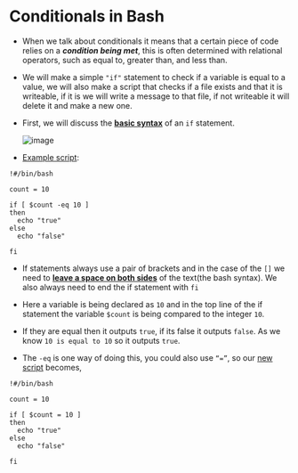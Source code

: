 # Conditionals in Bash

- When we talk about conditionals it means that a certain piece of code relies on a ***condition being met***, this is often determined with relational operators, such as equal to, greater than, and less than.

- We will make a simple `"if"` statement to check if a variable is equal to a value, we will also make a script that checks if a file exists and that it is writeable, if it is we will write a message to that file, if not writeable it will delete it and make a new one. 

- First, we will discuss the **<ins>basic syntax</ins>** of an `if` statement.

  ![image](https://user-images.githubusercontent.com/63872951/187624111-324c9ec8-2518-4317-a676-09f633c9487f.png)

- [Example script](https://github.com/ShubhamJagtap2000/Bash-Scripting/blob/main/06%20-%20Conditionals/Scripts/Conditionals1.sh):

```
!#/bin/bash

count = 10

if [ $count -eq 10 ]
then
  echo "true"
else
  echo "false"
  
fi
```

- If statements always use a pair of brackets and in the case of the `[]` we need to **<ins>leave a space on both sides</ins>** of the text(the bash syntax). We also always need to end the if statement with `fi`


- Here a variable is being declared as `10` and in the top line of the if statement the variable `$count` is being compared to the integer `10`.

- If they are equal then it outputs `true`, if its false it outputs `false`. As we know `10 is equal to 10` so it outputs `true`.

- The `-eq` is one way of doing this, you could also use `“=”`, so our [new script](https://github.com/ShubhamJagtap2000/Bash-Scripting/blob/main/06%20-%20Conditionals/Scripts/Conditionals2.sh) becomes,

```
!#/bin/bash

count = 10

if [ $count = 10 ]
then
  echo "true"
else
  echo "false"
  
fi
```
